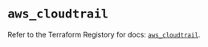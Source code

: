 # `aws_cloudtrail`

Refer to the Terraform Registory for docs: [`aws_cloudtrail`](https://registry.terraform.io/providers/hashicorp/aws/4.66.0/docs/resources/cloudtrail).
